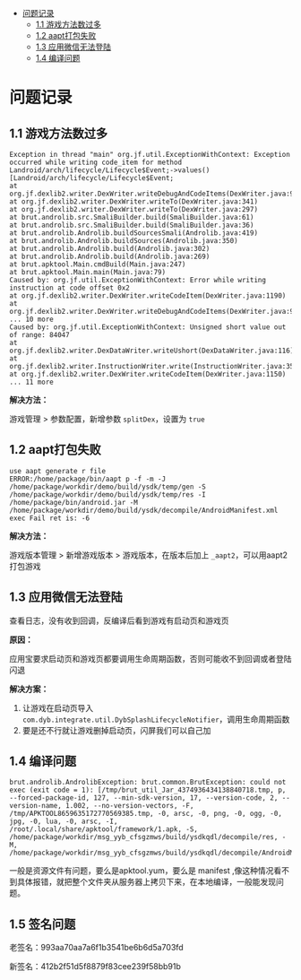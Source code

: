 - [问题记录](#%e9%97%ae%e9%a2%98%e8%ae%b0%e5%bd%95)
  - [1.1 游戏方法数过多](#11-%e6%b8%b8%e6%88%8f%e6%96%b9%e6%b3%95%e6%95%b0%e8%bf%87%e5%a4%9a)
  - [1.2 aapt打包失败](#12-aapt%e6%89%93%e5%8c%85%e5%a4%b1%e8%b4%a5)
  - [1.3 应用微信无法登陆](#13-%e5%ba%94%e7%94%a8%e5%be%ae%e4%bf%a1%e6%97%a0%e6%b3%95%e7%99%bb%e9%99%86)
  - [1.4 编译问题](#14-%e7%bc%96%e8%af%91%e9%97%ae%e9%a2%98)

# 问题记录

## 1.1 游戏方法数过多

```
Exception in thread "main" org.jf.util.ExceptionWithContext: Exception occurred while writing code_item for method Landroid/arch/lifecycle/Lifecycle$Event;->values()[Landroid/arch/lifecycle/Lifecycle$Event;
at org.jf.dexlib2.writer.DexWriter.writeDebugAndCodeItems(DexWriter.java:917)
at org.jf.dexlib2.writer.DexWriter.writeTo(DexWriter.java:341)
at org.jf.dexlib2.writer.DexWriter.writeTo(DexWriter.java:297)
at brut.androlib.src.SmaliBuilder.build(SmaliBuilder.java:61)
at brut.androlib.src.SmaliBuilder.build(SmaliBuilder.java:36)
at brut.androlib.Androlib.buildSourcesSmali(Androlib.java:419)
at brut.androlib.Androlib.buildSources(Androlib.java:350)
at brut.androlib.Androlib.build(Androlib.java:302)
at brut.androlib.Androlib.build(Androlib.java:269)
at brut.apktool.Main.cmdBuild(Main.java:247)
at brut.apktool.Main.main(Main.java:79)
Caused by: org.jf.util.ExceptionWithContext: Error while writing instruction at code offset 0x2
at org.jf.dexlib2.writer.DexWriter.writeCodeItem(DexWriter.java:1190)
at org.jf.dexlib2.writer.DexWriter.writeDebugAndCodeItems(DexWriter.java:913)
... 10 more
Caused by: org.jf.util.ExceptionWithContext: Unsigned short value out of range: 84047
at org.jf.dexlib2.writer.DexDataWriter.writeUshort(DexDataWriter.java:116)
at org.jf.dexlib2.writer.InstructionWriter.write(InstructionWriter.java:356)
at org.jf.dexlib2.writer.DexWriter.writeCodeItem(DexWriter.java:1150)
... 11 more
```

**解决方法：**

游戏管理 > 参数配置，新增参数 `splitDex`，设置为 `true`

## 1.2 aapt打包失败

```
use aapt generate r file
ERROR:/home/package/bin/aapt p -f -m -J /home/package/workdir/demo/build/ysdk/temp/gen -S /home/package/workdir/demo/build/ysdk/temp/res -I /home/package/bin/android.jar -M /home/package/workdir/demo/build/ysdk/decompile/AndroidManifest.xml exec Fail ret is: -6
```

**解决方法：**

游戏版本管理 > 新增游戏版本 > 游戏版本，在版本后加上 `_aapt2`，可以用aapt2打包游戏

## 1.3 应用微信无法登陆

查看日志，没有收到回调，反编译后看到游戏有启动页和游戏页

**原因：**

应用宝要求启动页和游戏页都要调用生命周期函数，否则可能收不到回调或者登陆闪退

**解决方案：**

1. 让游戏在启动页导入 `com.dyb.integrate.util.DybSplashLifecycleNotifier`，调用生命周期函数
2. 要是还不行就让游戏删掉启动页，闪屏我们可以自己加

## 1.4 编译问题

```
brut.androlib.AndrolibException: brut.common.BrutException: could not exec (exit code = 1): [/tmp/brut_util_Jar_4374936434138840718.tmp, p, --forced-package-id, 127, --min-sdk-version, 17, --version-code, 2, --version-name, 1.002, --no-version-vectors, -F, /tmp/APKTOOL8659635172770569385.tmp, -0, arsc, -0, png, -0, ogg, -0, jpg, -0, lua, -0, arsc, -I, /root/.local/share/apktool/framework/1.apk, -S, /home/package/workdir/msg_yyb_cfsgzmws/build/ysdkqdl/decompile/res, -M, /home/package/workdir/msg_yyb_cfsgzmws/build/ysdkqdl/decompile/AndroidManifest.xml]
```

一般是资源文件有问题，要么是apktool.yum，要么是 manifest ,像这种情况看不到具体报错，就把整个文件夹从服务器上拷贝下来，在本地编译，一般能发现问题。

## 1.5 签名问题

老签名：993aa70aa7a6f1b3541be6b6d5a703fd

新签名：412b2f51d5f8879f83cee239f58bb91b

